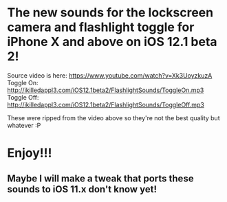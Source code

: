 # The new sounds for the lockscreen camera and flashlight toggle for iPhone X and above on iOS 12.1 beta 2!

Source video is here: https://www.youtube.com/watch?v=Xk3UoyzkuzA
Toggle On: http://ikilledappl3.com/iOS12.1beta2/FlashlightSounds/ToggleOn.mp3
Toggle Off: http://ikilledappl3.com/iOS12.1beta2/FlashlightSounds/ToggleOff.mp3

These were ripped from the video above so they're not the best quality but whatever :P

# Enjoy!!!

## Maybe I will make a tweak that ports these sounds to iOS 11.x don't know yet!
